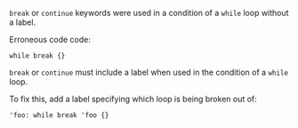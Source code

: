 `break` or `continue` keywords were used in a condition of a `while` loop
without a label.

Erroneous code code:

```compile_fail,E0590
while break {}
```

`break` or `continue` must include a label when used in the condition of a
`while` loop.

To fix this, add a label specifying which loop is being broken out of:

```
'foo: while break 'foo {}
```
